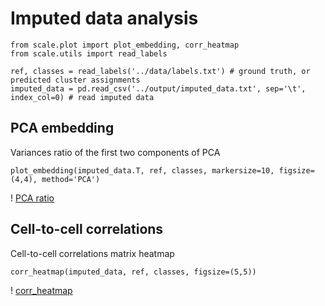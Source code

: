 # Imputed data analysis

    from scale.plot import plot_embedding, corr_heatmap
    from scale.utils import read_labels
    
    ref, classes = read_labels('../data/labels.txt') # ground truth, or predicted cluster assignments
    imputed_data = pd.read_csv('../output/imputed_data.txt', sep='\t', index_col=0) # read imputed data

## PCA embedding
Variances ratio of the first two components of PCA

    plot_embedding(imputed_data.T, ref, classes, markersize=10, figsize=(4,4), method='PCA')
! [PCA ratio](docs/PCA_embedding.png)

## Cell-to-cell correlations
Cell-to-cell correlations matrix heatmap

    corr_heatmap(imputed_data, ref, classes, figsize=(5,5))
! [corr_heatmap](docs/corr_heatmap.png)
